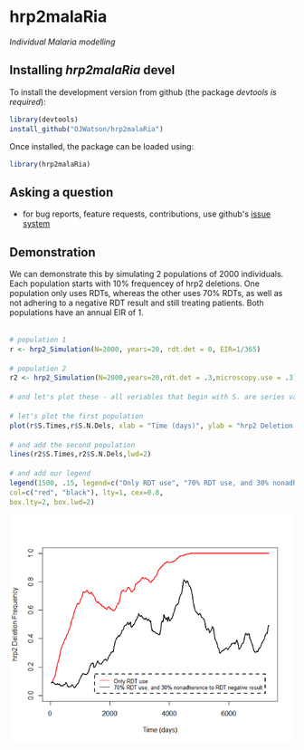 # hrp2malaRia

*Individual Malaria modelling*

Installing *hrp2malaRia* devel
-------------
To install the development version from github (the package *devtools is required*):

```r
library(devtools)
install_github("OJWatson/hrp2malaRia")
```

Once installed, the package can be loaded using:

```r
library(hrp2malaRia)
```

Asking a question
------------------
- for bug reports, feature requests, contributions, use github's [issue system](https://github.com/OJWatson/hrp2_malaRia/issues)

## Demonstration

We can demonstrate this by simulating 2 populations of 2000 individuals. Each 
population starts with 10% frequencey of hrp2 deletions. One population only
uses RDTs, whereas the other uses 70% RDTs, as well as not adhering to a
negative RDT result and still treating patients. Both populations have an 
annual EIR of 1. 

```r

# population 1
r <- hrp2_Simulation(N=2000, years=20, rdt.det = 0, EIR=1/365)

# population 2
r2 <- hrp2_Simulation(N=2000,years=20,rdt.det = .3,microscopy.use = .3)

# and let's plot these - all veriables that begin with S. are series variables collected over time. 

# let's plot the first population
plot(r$S.Times,r$S.N.Dels, xlab = "Time (days)", ylab = "hrp2 Deletion Frequency", ylim=c(0,1), col="red", type="l", lwd=2)

# and add the second population
lines(r2$S.Times,r2$S.N.Dels,lwd=2)

# and add our legend
legend(1500, .15, legend=c("Only RDT use", "70% RDT use, and 30% nonadherence to RDT negative result"),
col=c("red", "black"), lty=1, cex=0.8,
box.lty=2, box.lwd=2)
```
![](tools/demo.png)